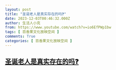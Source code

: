 ```yaml
---
layout: post
title: "圣诞老人是真实存在的吗❓"
date: 2023-12-03T00:46:32.000Z
author: 生活人小克
from: https://www.youtube.com/watch?v=io6EfPWp1bw
tags: [ 百香果文化放映空间 ]
comments: True
categories: [ 百香果文化放映空间 ]
---
```

<!--1701564392000-->
[圣诞老人是真实存在的吗❓](https://www.youtube.com/watch?v=io6EfPWp1bw)
------

<div>

</div>
